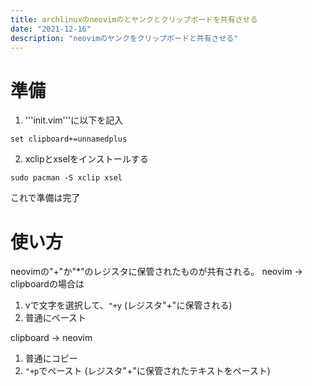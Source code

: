 ```yaml
---
title: archlinuxのneovimのとヤンクとクリップボードを共有させる
date: "2021-12-16"
description: "neovimのヤンクをクリップボードと共有させる"
---
```


# 準備
1. '''init.vim'''に以下を記入
```
set clipboard+=unnamedplus
```
2. xclipとxselをインストールする
```
sudo pacman -S xclip xsel
```
これで準備は完了

# 使い方
neovimの"+"か"\*"のレジスタに保管されたものが共有される。
neovim -> clipboardの場合は
1. vで文字を選択して、```"+y``` (レジスタ"+"に保管される)
2. 普通にペースト

clipboard -> neovim
1. 普通にコピー
2. ```"+p```でペースト (レジスタ"+"に保管されたテキストをペースト)

